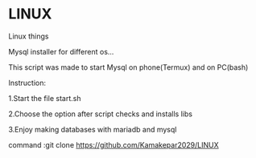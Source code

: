 # LINUX
Linux things 

Mysql installer for different os...

This script was made to start Mysql on phone(Termux) and on PC(bash)

 Instruction: 
 
1.Start the file start.sh 

2.Choose the option after script checks and installs libs 

3.Enjoy making databases with mariadb and mysql 


command :git clone https://github.com/Kamakepar2029/LINUX
